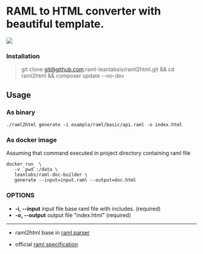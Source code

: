 # RAML to HTML converter with beautiful template.

[![](https://badge.imagelayers.io/cnam/raml-doc-builder:latest.svg)](https://imagelayers.io/?images=cnam/raml-doc-builder:latest 'Get your own badge on imagelayers.io')

### Installation

> git clone git@github.com:raml-leanlabsio/raml2html.git && cd raml2html && composer update --no-dev

## Usage

### As binary

```shell
./raml2html generate -i example/raml/basic/api.raml -o index.html
```

### As docker image

Assuming that command executed in project directory containing raml file

```shell
docker run  \
   -v `pwd`:/data \
   leanlabs/raml-doc-builder \
   generate --input=input.raml --output=doc.html
```

### OPTIONS

- **-i, --input** input file base raml file with includes. (required)
- **-o, --output** output file "index.html" (required)


---

 - raml2html base in [raml parser](https://github.com/alecsammon/php-raml-parser)

 - official [raml specification](http://raml.org/)
 
